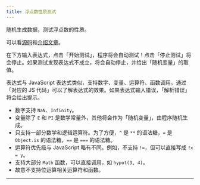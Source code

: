 ```yaml
---
title: 浮点数性质测试
---
```


随机生成数据，测试浮点数的性质。

可以看[源码](https://gitee.com/Zeng_YL/numtest)和[介绍文章](../blog/numtest)。

在下方输入表达式，点击「开始测试」，程序将会自动测试！点击「停止测试」将会停止。如果测试发现表达式不成立，将会自动停止，并给出「随机变量」的取值。

表达式与 JavaScript 表达式类似，支持数字、变量、运算符、函数调用。通过「对应的 JS 代码」可以了解表达式的效果。如果表达式输入错误，「解析错误」将会给出提示。

- 数字支持 `NaN`、`Infinity`。
- 变量除了 `E` 和 `PI` 是数学常量外，其他将会作为「随机变量」，由程序随机生成。
- 只支持一部分数学和逻辑运算符。为了方便，`^` 是 `**` 的语法糖，`=` 是 `Object.is` 的语法糖，`==` 是 `===` 的语法糖。
- 运算符优先级与 JavaScript 略有不同。例如，不支持 `!=`，但可以直接写成 `!x = y`。
- 支持大部分 `Math` 函数，可以直接调用，如 `hypot(3, 4)`。
- 故意不支持位运算相关运算符和函数。

----

<ClientOnly>
  <Main />
</ClientOnly>

<script setup>
  import Main from '../assets/numtest.js'
</script>